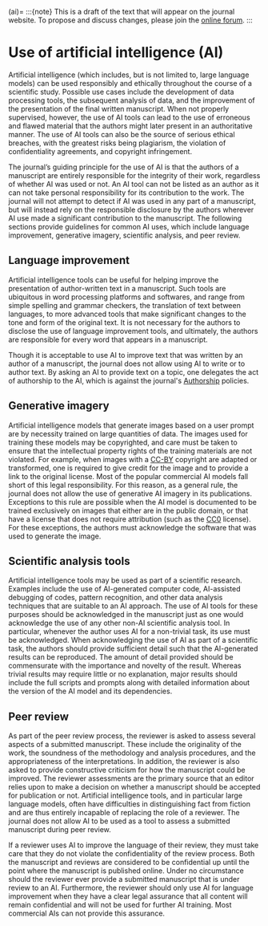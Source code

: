 (ai)=
:::{note}
This is a draft of the text that will appear on the journal website. To propose and discuss changes, please join the [online forum](#forum).
:::

# Use of artificial intelligence (AI)

Artificial intelligence (which includes, but is not limited to, large language models) can be used responsibly and ethically throughout the course of a scientific study. Possible use cases include the development of data processing tools, the subsequent analysis of data, and the improvement of the presentation of the final written manuscript. When not properly supervised, however, the use of AI tools can lead to the use of erroneous and flawed material that the authors might later present in an authoritative manner. The use of AI tools can also be the source of serious ethical breaches, with the greatest risks being plagiarism, the violation of confidentiality agreements, and copyright infringement.

The journal’s guiding principle for the use of AI is that the authors of a manuscript are entirely responsible for the integrity of their work, regardless of whether AI was used or not. An AI tool can not be listed as an author as it can not take personal responsibility for its contribution to the work. The journal will not attempt to detect if AI was used in any part of a manuscript, but will instead rely on the responsible disclosure by the authors wherever AI use made a significant contribution to the manuscript.
The following sections provide guidelines for common AI uses, which include language improvement, generative imagery, scientific analysis, and peer review.

## Language improvement

Artificial intelligence tools can be useful for helping improve the presentation of author-written text in a manuscript. Such tools are ubiquitous in word processing platforms and softwares, and range from simple spelling and grammar checkers, the translation of text between languages, to more advanced tools that make significant changes to the tone and form of the original text. It is not necessary for the authors to disclose the use of language improvement tools, and ultimately, the authors are responsible for every word that appears in a manuscript.

Though it is acceptable to use AI to improve text that was written by an author of a manuscript, the journal does not allow using AI to write or to author text. By asking an AI to provide text on a topic, one delegates the act of authorship to the AI, which is against the journal's [Authorship](#authorship) policies.

## Generative imagery

Artificial intelligence models that generate images based on a user prompt are by necessity trained on large quantities of data. The images used for training these models may be copyrighted, and care must be taken to ensure that the intellectual property rights of the training materials are not violated. For example, when images with a [CC-BY](https://creativecommons.org/licenses/by/4.0/) copyright are adapted or transformed, one is required to give credit for the image and to provide a link to the original license. Most of the popular commercial AI models fall short of this legal responsibility. For this reason, as a general rule, the journal does not allow the use of generative AI imagery in its publications. Exceptions to this rule are possible when the AI model is documented to be trained exclusively on images that either are in the public domain, or that have a license that does not require attribution (such as the [CC0](https://creativecommons.org/public-domain/cc0/) license). For these exceptions, the authors must acknowledge the software that was used to generate the image.

## Scientific analysis tools

Artificial intelligence tools may be used as part of a scientific research. Examples include the use of AI-generated computer code, AI-assisted debugging of codes, pattern recognition, and other data analysis techniques that are suitable to an AI approach. The use of AI tools for these purposes should be acknowledged in the manuscript just as one would acknowledge the use of any other non-AI scientific analysis tool. In particular, whenever the author uses AI for a non-trivial task, its use must be acknowledged.
When acknowledging the use of AI as part of a scientific task, the authors should provide sufficient detail such that the AI-generated results can be reproduced. The amount of detail provided should be commensurate with the importance and novelty of the result. Whereas trivial results may require little or no explanation, major results should include the full scripts and prompts along with detailed information about the version of the AI model and its dependencies.

## Peer review

As part of the peer review process, the reviewer is asked to assess several aspects of a submitted manuscript. These include the originality of the work, the soundness of the methodology and analysis procedures, and the appropriateness of the interpretations. In addition, the reviewer is also asked to provide constructive criticism for how the manuscript could be improved. The reviewer assessments are the primary source that an editor relies upon to make a decision on whether a manuscript should be accepted for publication or not. Artificial intelligence tools, and in particular large language models, often have difficulties in distinguishing fact from fiction and are thus entirely incapable of replacing the role of a reviewer. The journal does not allow AI to be used as a tool to assess a submitted manuscript during peer review.

If a reviewer uses AI to improve the language of their review, they must take care that they do not violate the confidentiality of the review process. Both the manuscript and reviews are considered to be confidential up until the point where the manuscript is published online. Under no circumstance should the reviewer ever provide a submitted manuscript that is under review to an AI. Furthermore, the reviewer should only use AI for language improvement when they have a clear legal assurance that all content will remain confidential and will not be used for further AI training. Most commercial AIs can not provide this assurance.
